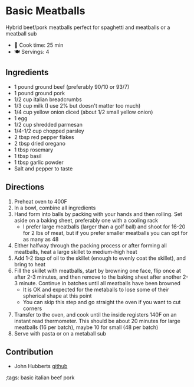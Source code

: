 # Basic Meatballs
Hybrid beef/pork meatballs perfect for spaghetti and meatballs or a meatball sub

- 🍳 Cook time: 25 min
- 🍽️ Servings: 4

## Ingredients

- 1 pound ground beef (preferably 90/10 or 93/7)
- 1 pound ground pork
- 1/2 cup italian breadcrumbs
- 1/3 cup milk (I use 2% but doesn't matter too much)
- 1/4 cup yellow onion diced (about 1/2 small yellow onion)
- 1 egg
- 1/2 cup shredded parmesan
- 1/4-1/2 cup chopped parsley
- 2 tbsp red pepper flakes
- 2 tbsp dried oregano
- 1 tbsp rosemary
- 1 tbsp basil
- 1 tbsp garlic powder
- Salt and pepper to taste

## Directions

1. Preheat oven to 400F
1. In a bowl, combine all ingredients
1. Hand form into balls by packing with your hands and then rolling. Set aside on a baking sheet, preferably one with a cooling rack
    * I prefer large meatballs (larger than a golf ball) and shoot for 16-20 for 2 lbs of meat, but if you prefer smaller meatballs you can opt for as many as 48
1. Either halfway through the packing process or after forming all meatballs, heat a large skillet to medium-high heat
1. Add 1-2 tbsp of oil to the skillet (enough to evenly coat the skillet), and bring to heat
1. Fill the skillet with meatballs, start by browning one face, flip once at after 2-3 minutes, and then remove to the baking sheet after another 2-3 minute. Continue in batches until all meatballs have been browned
    * It is OK and expected for the metaballs to lose some of their spherical shape at this point
    * You can skip this step and go straight the oven if you want to cut corners
1. Transfer to the oven, and cook until the inside registers 140F on an instant read thermometer. This should be about 20 minutes for large meatballs (16 per batch), maybe 10 for small (48 per batch)
1. Serve with pasta or on a metaball sub

## Contribution

- John Hubberts [github](https://github.com/jhubberts)

;tags: basic italian beef pork
